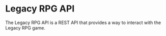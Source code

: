 # Legacy RPG API

The Legacy RPG API is a REST API that provides a way to interact with the Legacy RPG game.

